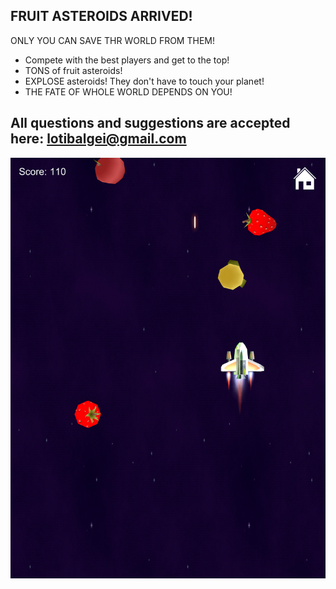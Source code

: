 ## FRUIT ASTEROIDS ARRIVED!

ONLY YOU CAN SAVE THR WORLD FROM THEM!


- Compete with the best players and get to the top!
- TONS of fruit asteroids!
- EXPLOSE asteroids! They don't have to touch your planet!
- THE FATE OF WHOLE WORLD DEPENDS ON YOU!



## All questions and suggestions are accepted here: lotibalgei@gmail.com

![Alt text](6-29-2019_7-14-48_AM.png?raw=false "Screenshot")
